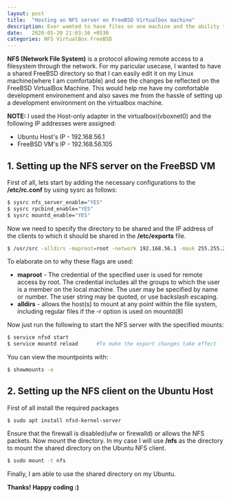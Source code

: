 ```yaml
---
layout: post
title:  "Hosting an NFS server on FreeBSD Virtualbox machine"
description: Ever wamted to have files on one machine and the ability to edit them on another?
date:   2020-05-20 21:03:36 +0530
categories: NFS VirtualBox FreeBSD
---
```


**NFS (Network File System)** is a protocol allowing remote access to a filesystem through the network. For my paricular usecase, I wanted to have a shared FreeBSD directory so that I can easily edit it on my Linux machine(where I am comfortable) and see the changes be reflected on the FreeBSD VirtualBox Machine. This would help me have my comfortable development environement and also saves me from the hassle of setting up a development environment on the virtualbox machine.

**NOTE:** I used the Host-only adapter in the virtualboxi(vboxnet0) and the following IP addresses were assigned:
* Ubuntu Host's IP  - 192.168.56.1
* FreeBSD VM's IP - 192.168.56.105

## 1. Setting up the NFS server on the FreeBSD VM

First of all, lets start by adding the necessary configurations to the **/etc/rc.conf** by using sysrc as follows: 

```sh
$ sysrc nfs_server_enable="YES"
$ sysrc rpcbind_enable="YES"
$ sysrc mountd_enable="YES"

```
Now we need to specify the directory to be shared and the IP address of the clients to which it should be shared in the **/etc/exports** file. 

```sh
$ /usr/src -alldirs -maproot=root -network 192.168.56.1 -mask 255.255.255.0
```
To elaborate on to why these flags are used:
* **maproot** - The credential of the specified user is used	for remote access by root.  The	credential includes all	the groups to which the	user
     is	a member on the	local machine.  The	user may be specified
     by	name or	number.	 The user string may be	quoted,	or use backslash escaping.
* **alldirs** - allows the host(s) to mount at any point within the file system, including regular files if the -r option is
     used on mountd(8)

Now just run the following to start the NFS server with the specified mounts:

```sh
$ service nfsd start
$ service mountd reload      #To make the export changes take effect 
```
You can view the mountpoints with:
```sh
$ showmounts -e
```
## 2. Setting up the NFS client on the Ubuntu Host

First of all install the required packages
```
$ sudo apt install nfsd-kernel-server
```
Ensure that the firewall is disabled(ufw or firewalld) or allows the NFS packets. Now mount the directory. In my case I will use **/nfs** as the directory to mount the shared directory on the Ubuntu NFS client.

```sh
$ sudo mount -t nfs
```
Finally, I am able to use the shared directory on my Ubuntu.

**Thanks! Happy coding :)**
